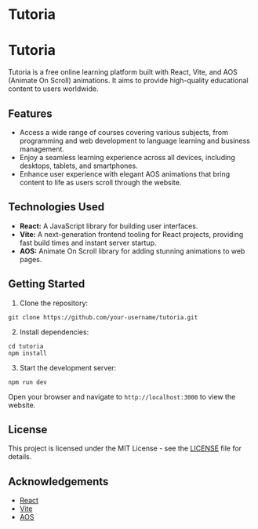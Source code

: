 # Tutoria

  <h1>Tutoria</h1>

  <p>Tutoria is a free online learning platform built with React, Vite, and AOS (Animate On Scroll) animations. It aims to provide high-quality educational content to users worldwide.</p>

 

  <h2>Features</h2>

  <ul>
    <li>Access a wide range of courses covering various subjects, from programming and web development to language learning and business management.</li>
    <li>Enjoy a seamless learning experience across all devices, including desktops, tablets, and smartphones.</li>
    <li>Enhance user experience with elegant AOS animations that bring content to life as users scroll through the website.</li>
   
  </ul>

  <h2>Technologies Used</h2>

  <ul>
    <li><strong>React:</strong> A JavaScript library for building user interfaces.</li>
    <li><strong>Vite:</strong> A next-generation frontend tooling for React projects, providing fast build times and instant server startup.</li>
    <li><strong>AOS:</strong> Animate On Scroll library for adding stunning animations to web pages.</li>
  </ul>

  <h2>Getting Started</h2>

  <ol>
    <li>Clone the repository:</li>
  </ol>

  <pre><code>git clone https://github.com/your-username/tutoria.git</code></pre>

  <ol start="2">
    <li>Install dependencies:</li>
  </ol>

  <pre><code>cd tutoria
npm install</code></pre>

  <ol start="3">
    <li>Start the development server:</li>
  </ol>

  <pre><code>npm run dev</code></pre>

  <p>Open your browser and navigate to <code>http://localhost:3000</code> to view the website.</p>


  <h2>License</h2>

  <p>This project is licensed under the MIT License - see the <a href="LICENSE">LICENSE</a> file for details.</p>

  <h2>Acknowledgements</h2>

  <ul>
    <li><a href="https://reactjs.org/">React</a></li>
    <li><a href="https://vitejs.dev/">Vite</a></li>
    <li><a href="https://michalsnik.github.io/aos/">AOS</a></li>
  </ul>

